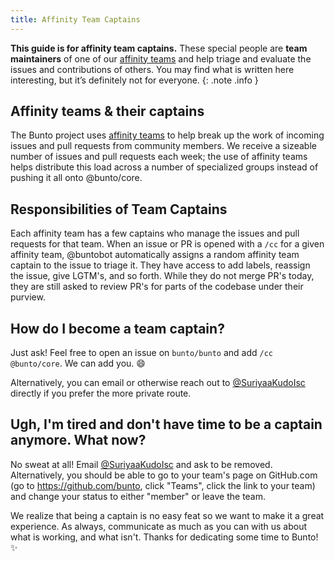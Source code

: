 ```yaml
---
title: Affinity Team Captains
---
```


**This guide is for affinity team captains.** These special people are **team maintainers** of one of our [affinity teams][] and help triage and evaluate the issues and contributions of others. You may find what is written here interesting, but it’s definitely not for everyone.
{: .note .info }

## Affinity teams & their captains

The Bunto project uses [affinity teams][] to help break up the work of incoming issues and pull requests from community members. We receive a sizeable number of issues and pull requests each week; the use of affinity teams helps distribute this load across a number of specialized groups instead of pushing it all onto @bunto/core.

## Responsibilities of Team Captains

Each affinity team has a few captains who manage the issues and pull requests for that team. When an issue or PR is opened with a `/cc` for a given affinity team, @buntobot automatically assigns a random affinity team captain to the issue to triage it. They have access to add labels, reassign the issue, give LGTM's, and so forth. While they do not merge PR's today, they are still asked to review PR's for parts of the codebase under their purview.

## How do I become a team captain?

Just ask! Feel free to open an issue on `bunto/bunto` and add `/cc @bunto/core`. We can add you. :smile:

Alternatively, you can email or otherwise reach out to [@SuriyaaKudoIsc](https://github.com/SuriyaaKudoIsc) directly if you prefer the more private route.

## Ugh, I'm tired and don't have time to be a captain anymore. What now?

No sweat at all! Email [@SuriyaaKudoIsc](https://github.com/SuriyaaKudoIsc) and ask to be removed. Alternatively, you should be able to go to your team's page on GitHub.com (go to https://github.com/bunto, click "Teams", click the link to your team) and change your status to either "member" or leave the team.

We realize that being a captain is no easy feat so we want to make it a great experience. As always, communicate as much as you can with us about what is working, and what isn't. Thanks for dedicating some time to Bunto! :sparkles:

[affinity teams]: https://teams.buntowaf.tk/
